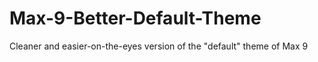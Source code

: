 # Max-9-Better-Default-Theme
Cleaner and easier-on-the-eyes version of the "default" theme of Max 9

